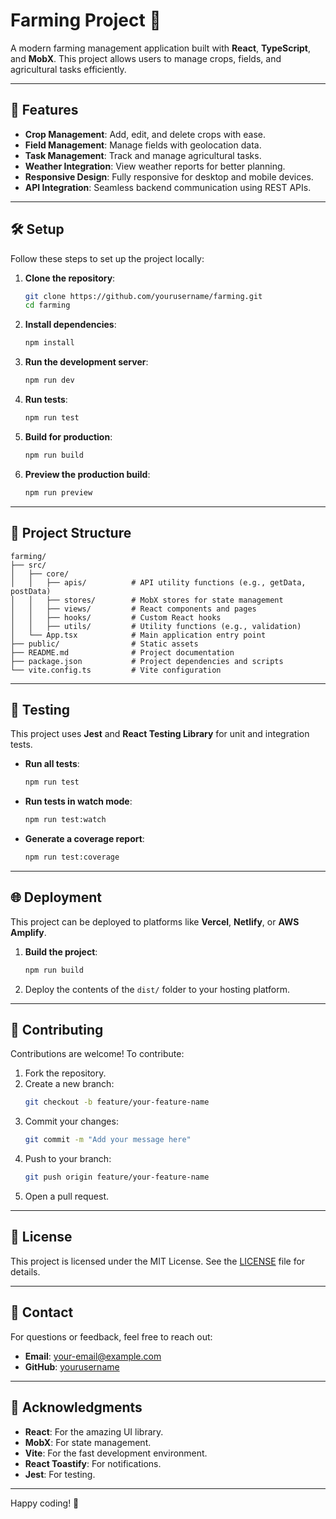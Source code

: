 # Farming Project 🌱

A modern farming management application built with **React**, **TypeScript**, and **MobX**. This project allows users to manage crops, fields, and agricultural tasks efficiently.

---

## 🚀 Features

- **Crop Management**: Add, edit, and delete crops with ease.
- **Field Management**: Manage fields with geolocation data.
- **Task Management**: Track and manage agricultural tasks.
- **Weather Integration**: View weather reports for better planning.
- **Responsive Design**: Fully responsive for desktop and mobile devices.
- **API Integration**: Seamless backend communication using REST APIs.

---

## 🛠️ Setup

Follow these steps to set up the project locally:

1. **Clone the repository**:
   ```bash
   git clone https://github.com/yourusername/farming.git
   cd farming
   ```

2. **Install dependencies**:
   ```bash
   npm install
   ```

3. **Run the development server**:
   ```bash
   npm run dev
   ```

4. **Run tests**:
   ```bash
   npm run test
   ```

5. **Build for production**:
   ```bash
   npm run build
   ```

6. **Preview the production build**:
   ```bash
   npm run preview
   ```

---

## 📂 Project Structure

```
farming/
├── src/
│   ├── core/
│   │   ├── apis/          # API utility functions (e.g., getData, postData)
│   │   ├── stores/        # MobX stores for state management
│   │   ├── views/         # React components and pages
│   │   ├── hooks/         # Custom React hooks
│   │   ├── utils/         # Utility functions (e.g., validation)
│   └── App.tsx            # Main application entry point
├── public/                # Static assets
├── README.md              # Project documentation
├── package.json           # Project dependencies and scripts
└── vite.config.ts         # Vite configuration
```

---

## 🧪 Testing

This project uses **Jest** and **React Testing Library** for unit and integration tests.

- **Run all tests**:
  ```bash
  npm run test
  ```

- **Run tests in watch mode**:
  ```bash
  npm run test:watch
  ```

- **Generate a coverage report**:
  ```bash
  npm run test:coverage
  ```

---

## 🌐 Deployment

This project can be deployed to platforms like **Vercel**, **Netlify**, or **AWS Amplify**.

1. **Build the project**:
   ```bash
   npm run build
   ```

2. Deploy the contents of the `dist/` folder to your hosting platform.

---

## 🤝 Contributing

Contributions are welcome! To contribute:

1. Fork the repository.
2. Create a new branch:
   ```bash
   git checkout -b feature/your-feature-name
   ```
3. Commit your changes:
   ```bash
   git commit -m "Add your message here"
   ```
4. Push to your branch:
   ```bash
   git push origin feature/your-feature-name
   ```
5. Open a pull request.

---

## 📜 License

This project is licensed under the MIT License. See the [LICENSE](./LICENSE) file for details.

---

## 📧 Contact

For questions or feedback, feel free to reach out:

- **Email**: your-email@example.com
- **GitHub**: [yourusername](https://github.com/yourusername)

---

## 🎉 Acknowledgments

- **React**: For the amazing UI library.
- **MobX**: For state management.
- **Vite**: For the fast development environment.
- **React Toastify**: For notifications.
- **Jest**: For testing.

---

Happy coding! 🚜